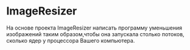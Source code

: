 # ImageResizer
На основе проекта ImageResizer написать программу уменьшения изображений таким образом,чтобы она запускала столько потоков, 
сколько ядер у процессора Вашего компьютера.

